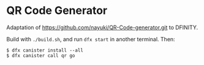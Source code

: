 # QR Code Generator

Adaptation of https://github.com/nayuki/QR-Code-generator.git to DFINITY.

Build with `./build.sh`, and run `dfx start` in another terminal. Then:

```
$ dfx canister install --all
$ dfx canister call qr go
```